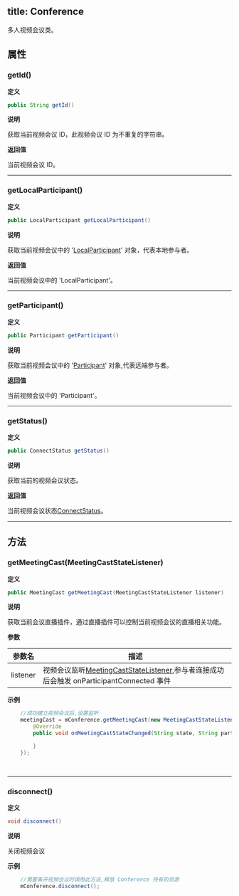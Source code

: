 title: Conference
---

多人视频会议类。

## 属性

### getId()

**定义**   

```java
public String getId()
```

**说明**

获取当前视频会议 ID，此视频会议 ID 为不重复的字符串。


**返回值**

当前视频会议 ID。

---

### getLocalParticipant()

**定义**   

```java
public LocalParticipant getLocalParticipant()
```

**说明**

获取当前视频会议中的 '[LocalParticipant](/api/video/android/local-participant.html)' 对象，代表本地参与者。


**返回值**

当前视频会议中的 'LocalParticipant'。

---

### getParticipant()

**定义**   

```java
public Participant getParticipant()
```

**说明**

获取当前视频会议中的 '[Participant](/api/video/android/participant.html)' 对象,代表远端参与者。


**返回值**

当前视频会议中的 'Participant'。

---

### getStatus()

**定义**   

```java
public ConnectStatus getStatus()
```

**说明**

获取当前的视频会议状态。


**返回值**

当前视频会议状态[ConnectStatus](/api/video/android/connect-status.html)。

---

## 方法

### getMeetingCast(MeetingCastStateListener)

**定义**   

```java
public MeetingCast getMeetingCast(MeetingCastStateListener listener)
```

**说明**

获取当前会议直播插件，通过直播插件可以控制当前视频会议的直播相关功能。

**参数**

| 参数名 | 描述 |
|---|---|
|listener|视频会议监听[MeetingCastStateListener](/api/video/android/meeting-cast-listener.html),参与者连接成功后会触发 onParticipantConnected 事件|


**示例**

```java
	//成功建立视频会议后,设置监听
    meetingCast = mConference.getMeetingCast(new MeetingCastStateListener() {
        @Override
        public void onMeetingCastStateChanged(String state, String participantId, Map<String, String> urlMap) {

        }
    });

```

</br>

---


### disconnect()

**定义**   

```java
void disconnect()
```

**说明**

关闭视频会议

**示例**

```java
	//需要离开视频会议时调用此方法,释放 Conference 持有的资源
	mConference.disconnect();
```
